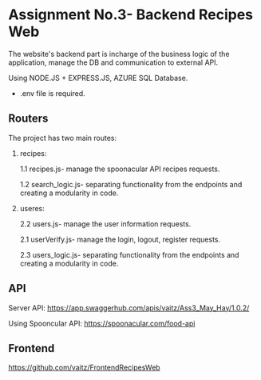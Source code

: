 # Assignment No.3- Backend Recipes Web

The website's backend part is incharge of the business logic of the application, manage the DB and communication to external API.

Using NODE.JS + EXPRESS.JS, AZURE SQL Database.


* .env file is required.

## Routers

The project has two main routes:

1. recipes:

	1.1 recipes.js- manage the spoonacular API recipes requests.
	
	1.2 search_logic.js- separating functionality from the endpoints and creating a modularity in code.
	
	
2. useres:

	2.2 users.js- manage the user information requests.
	
	2.1 userVerify.js- manage the login, logout, register requests.
	
	2.3 users_logic.js- separating functionality from the endpoints and creating a modularity in code.


## API
Server API: https://app.swaggerhub.com/apis/vaitz/Ass3_May_Hay/1.0.2/

Using Spooncular API: https://spoonacular.com/food-api

## Frontend

https://github.com/vaitz/FrontendRecipesWeb
